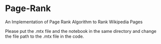 # Page-Rank
An Implementation of Page Rank Algorithm to Rank Wikipedia Pages

Please put the .mtx file and the notebook in the same directory and change the file path to the .mtx file in the code. 

